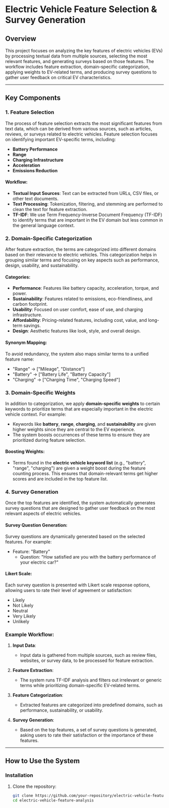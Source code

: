 # Electric Vehicle Feature Selection & Survey Generation

## Overview

This project focuses on analyzing the key features of electric vehicles (EVs) by processing textual data from multiple sources, selecting the most relevant features, and generating surveys based on those features. The workflow includes feature extraction, domain-specific categorization, applying weights to EV-related terms, and producing survey questions to gather user feedback on critical EV characteristics.

---

## Key Components

### 1. **Feature Selection**
The process of feature selection extracts the most significant features from text data, which can be derived from various sources, such as articles, reviews, or surveys related to electric vehicles. Feature selection focuses on identifying important EV-specific terms, including:

- **Battery Performance**
- **Range**
- **Charging Infrastructure**
- **Acceleration**
- **Emissions Reduction**

#### Workflow:

- **Textual Input Sources**: Text can be extracted from URLs, CSV files, or other text documents.
- **Text Processing**: Tokenization, filtering, and stemming are performed to clean the text for feature extraction.
- **TF-IDF**: We use Term Frequency-Inverse Document Frequency (TF-IDF) to identify terms that are important in the EV domain but less common in the general language context.

### 2. **Domain-Specific Categorization**

After feature extraction, the terms are categorized into different domains based on their relevance to electric vehicles. This categorization helps in grouping similar terms and focusing on key aspects such as performance, design, usability, and sustainability. 

#### Categories:

- **Performance**: Features like battery capacity, acceleration, torque, and power.
- **Sustainability**: Features related to emissions, eco-friendliness, and carbon footprint.
- **Usability**: Focused on user comfort, ease of use, and charging infrastructure.
- **Affordability**: Pricing-related features, including cost, value, and long-term savings.
- **Design**: Aesthetic features like look, style, and overall design.

#### Synonym Mapping:
To avoid redundancy, the system also maps similar terms to a unified feature name:
- "Range" → ["Mileage", "Distance"]
- "Battery" → ["Battery Life", "Battery Capacity"]
- "Charging" → ["Charging Time", "Charging Speed"]

### 3. **Domain-Specific Weights**

In addition to categorization, we apply **domain-specific weights** to certain keywords to prioritize terms that are especially important in the electric vehicle context. For example:

- Keywords like **battery**, **range**, **charging**, and **sustainability** are given higher weights since they are central to the EV experience.
- The system boosts occurrences of these terms to ensure they are prioritized during feature selection.

#### Boosting Weights:
- Terms found in the **electric vehicle keyword list** (e.g., "battery", "range", "charging") are given a weight boost during the feature counting process. This ensures that domain-relevant terms get higher scores and are included in the top feature list.

### 4. **Survey Generation**

Once the top features are identified, the system automatically generates survey questions that are designed to gather user feedback on the most relevant aspects of electric vehicles.

#### Survey Question Generation:
Survey questions are dynamically generated based on the selected features. For example:
- Feature: "Battery"
  - Question: "How satisfied are you with the battery performance of your electric car?"

#### Likert Scale:
Each survey question is presented with Likert scale response options, allowing users to rate their level of agreement or satisfaction:
- Likely
- Not Likely
- Neutral
- Very Likely
- Unlikely

### Example Workflow:

1. **Input Data**:
   - Input data is gathered from multiple sources, such as review files, websites, or survey data, to be processed for feature extraction.

2. **Feature Extraction**:
   - The system runs TF-IDF analysis and filters out irrelevant or generic terms while prioritizing domain-specific EV-related terms.

3. **Feature Categorization**:
   - Extracted features are categorized into predefined domains, such as performance, sustainability, or usability.

4. **Survey Generation**:
   - Based on the top features, a set of survey questions is generated, asking users to rate their satisfaction or the importance of these features.

---

## How to Use the System

### Installation

1. Clone the repository:
   ```bash
   git clone https://github.com/your-repository/electric-vehicle-feature-analysis.git
   cd electric-vehicle-feature-analysis
